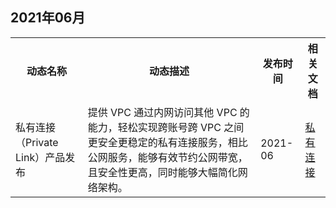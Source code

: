 ## 2021年06月
<table>
<tr>
<th>动态名称</th>
<th>动态描述</th>
<th>发布时间</th>
<th>相关文档</th>
</tr>
<tr>
<td>私有连接（Private Link）产品发布</td>
<td>提供 VPC 通过内网访问其他 VPC 的能力，轻松实现跨账号跨 VPC 之间更安全更稳定的私有连接服务，相比公网服务，能够有效节约公网带宽，且安全性更高，同时能够大幅简化网络架构。</td>
<td>2021-06</td>
<td><a href="https://cloud.tencent.com/document/product/1451/57268">私有连接</a></td>
</tr>
</table>
